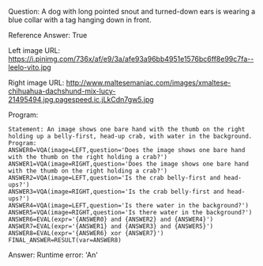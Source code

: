 Question: A dog with long pointed snout and turned-down ears is wearing a blue collar with a tag hanging down in front.

Reference Answer: True

Left image URL: https://i.pinimg.com/736x/af/e9/3a/afe93a96bb4951e1576bc6ff8e99c7fa--leelo-vito.jpg

Right image URL: http://www.maltesemaniac.com/images/xmaltese-chihuahua-dachshund-mix-lucy-21495494.jpg.pagespeed.ic.jLkCdn7gw5.jpg

Program:

```
Statement: An image shows one bare hand with the thumb on the right holding up a belly-first, head-up crab, with water in the background.
Program:
ANSWER0=VQA(image=LEFT,question='Does the image shows one bare hand with the thumb on the right holding a crab?')
ANSWER1=VQA(image=RIGHT,question='Does the image shows one bare hand with the thumb on the right holding a crab?')
ANSWER2=VQA(image=LEFT,question='Is the crab belly-first and head-ups?')
ANSWER3=VQA(image=RIGHT,question='Is the crab belly-first and head-ups?')
ANSWER4=VQA(image=LEFT,question='Is there water in the background?')
ANSWER5=VQA(image=RIGHT,question='Is there water in the background?')
ANSWER6=EVAL(expr='{ANSWER0} and {ANSWER2} and {ANSWER4}')
ANSWER7=EVAL(expr='{ANSWER1} and {ANSWER3} and {ANSWER5}')
ANSWER8=EVAL(expr='{ANSWER6} xor {ANSWER7}')
FINAL_ANSWER=RESULT(var=ANSWER8)
```
Answer: Runtime error: 'An'

